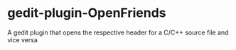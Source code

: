 # gedit-plugin-OpenFriends
A gedit plugin that opens the respective header for a C/C++ source file and vice versa
